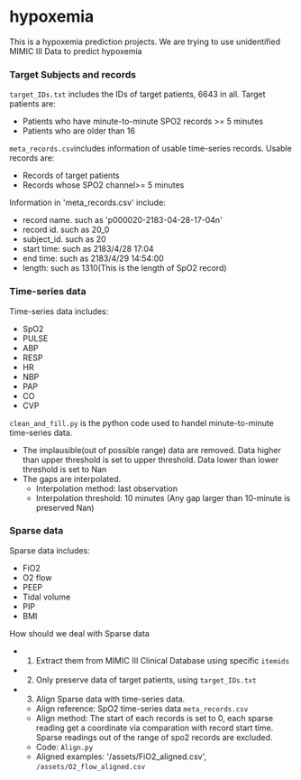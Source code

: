 # hypoxemia

This is a hypoxemia prediction projects. We are trying to use unidentified MIMIC III Data to predict hypoxemia 

### Target Subjects and records
`target_IDs.txt` includes the IDs of target patients, 6643 in all. Target patients are:
* Patients who have minute-to-minute SPO2 records >= 5 minutes
* Patients who are older than 16

`meta_records.csv`includes information of usable time-series records. Usable records are:
* Records of target patients
* Records whose SPO2 channel>= 5 minutes

Information in 'meta_records.csv' include:
* record name. such as 'p000020-2183-04-28-17-04n'
* record id. such as 20_0
* subject_id. such as 20
* start time: such as 2183/4/28 17:04
* end time: such as 2183/4/29 14:54:00
* length: such as 1310(This is the length of SpO2 record)

### Time-series data
Time-series data includes:
* SpO2
* PULSE
* ABP
* RESP
* HR
* NBP
* PAP
* CO
* CVP

`clean_and_fill.py` is the python code used to handel minute-to-minute time-series data.
* The implausible(out of possible range) data are removed. Data higher than upper threshold is set to upper threshold. Data lower than lower threshold is set to Nan 
* The gaps are interpolated.
  - Interpolation method: last observation
  - Interpolation threshold: 10 minutes (Any gap larger than 10-minute is preserved Nan)
  
 
### Sparse data
Sparse data includes:
* FiO2
* O2 flow
* PEEP
* Tidal volume
* PIP
* BMI

How should we deal with Sparse data
* 1. Extract them from MIMIC III Clinical Database using specific `itemids`
* 2. Only preserve data of target patients, using `target_IDs.txt`
* 3. Align Sparse data with time-series data. 
  - Align reference: SpO2 time-series data `meta_records.csv`
  - Align method: The start of each records is set to 0, each sparse reading get a coordinate via comparation with record start time. Sparse readings out of the range of spo2 records are excluded.
  - Code: `Align.py`
  - Aligned examples: '/assets/FiO2_aligned.csv', `/assets/O2_flow_aligned.csv`
